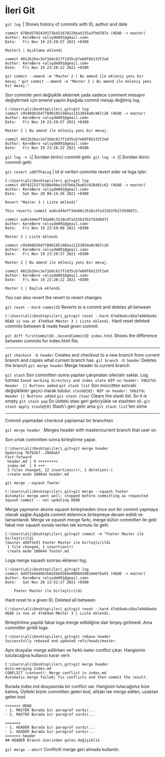 # İleri Git

`git log `| Shows history of commits with ID, author and date

```C:\Users\ali\Desktop\ileri_git>git log
commit 078bd570243d171b42167022bbad155a3fb0787a (HEAD -> master)
Author: KereBere <alsydm091@gmail.com>
Date:   Fri Nov 19 23:29:57 2021 +0300
```

    Master2 | Açıklama eklendi

```
commit 4012b2bec3e71bdc617f1d35cb7e60f6b133f2ed
Author: KereBere <alsydm091@gmail.com>
Date:   Fri Nov 19 23:28:22 2021 +0300    
```

`git commit --amend -m "Master 2 | Bu amend ile ekleniş yeni bir mesaj."`
`git commit --amend -m "Master 2 | Bu amend ile ekleniş yeni bir mesaj."`

Son commite yeni değişiklik eklemek yada sadece comment mesajını 
değiştirmek için amend yapılır.Aşağıda commit mesajı değilmiş log.

```
C:\Users\ali\Desktop\ileri_git>git log
commit c9540db56477896185146ba11153854a0c967c28 (HEAD -> master)
Author: KereBere <alsydm091@gmail.com>
Date:   Fri Nov 19 23:29:57 2021 +0300
```

    Master 2 | Bu amend ile ekleniş yeni bir mesaj.

```
commit 4012b2bec3e71bdc617f1d35cb7e60f6b133f2ed
Author: KereBere <alsydm091@gmail.com>
Date:   Fri Nov 19 23:28:22 2021 +0300
```

`git log -n 1`| Sondan birinci commiti getir.
`git log -n 2`| Sondan ikinci commiti getir.

`git revert idOfTheLog` | Id si verilen commite revert
eder ve loga işler. 

````
C:\Users\ali\Desktop\ileri_git>git log
commit d8f4222577630b496e1c07b0a7ba65c026d81c62 (HEAD -> master)
Author: KereBere <alsydm091@gmail.com>
Date:   Sat Nov 20 00:14:36 2021 +0300
````

    Revert "Master 3 | Liste eklendi"

    This reverts commit ea8c444eff3da08c3518cdfa332b3fb27d3d8d71.

````
commit ea8c444eff3da08c3518cdfa332b3fb27d3d8d71
Author: KereBere <alsydm091@gmail.com>
Date:   Fri Nov 19 23:59:08 2021 +0300
````

    Master 3 | Liste eklendi

````
commit c9540db56477896185146ba11153854a0c967c28
Author: KereBere <alsydm091@gmail.com>
Date:   Fri Nov 19 23:29:57 2021 +0300
````

    Master 2 | Bu amend ile ekleniş yeni bir mesaj.

````
commit 4012b2bec3e71bdc617f1d35cb7e60f6b133f2ed
Author: KereBere <alsydm091@gmail.com>
Date:   Fri Nov 19 23:28:22 2021 +0300
````

    Master 1 | Başlık eklendi

You can also revert the revert to revert changes

`git reset --hard commitID` Reverts to a commit and deletes all between

`C:\Users\ali\Desktop\ileri_git>git reset --hard 47e69a4cc6ba7a966be6e
HEAD is now at 47e69a4 MAster 3 | Liste eklendi.`
Hard reset deleted commits between & made head given commit.

`git diff firstCommitID..SecondCommitID index.html` Shows the difference between commits for index.html file. 

----------------------

`git checkout -b header` Creates and checkout to a new branch from current branch and copies what current branch has. 
`git branch -D header` Deletes the branch 
`git merge header` Merge header to current branch


`git stash` Son committen sonra yapılan çalışmaları siler/alır saklar. Log tutmaz
`Saved working directory and index state WIP on header: 59b2fdc Header  || Buttons added`
`git stash list` Son moccitten sonraki değişiklikler geçici olarak tutulur.
``stash@{0}: WIP on header: 59b2fdc Header || Buttons added``
`gis stash clear` Clears the stash list. So it is empty
`git stash pop` En üstteki stası geri getir/yükle ve stashten sil.
`git stash apply stash@{0}` Stash'ı geri getir ama ``git stash list``'ten silme 

-------------------------------------

Commit yapmadan checkout yapılamaz bir branchtan 

``git merge header `` Merges header with master/current branch that user on

Son ortak committen sonra birleştirme yapar. 
```
C:\Users\ali\Desktop\ileri_git>git merge header
Updating 7bfb1b7..39b8abf
Fast-forward
 header.md | 9 +++++++++
 index.md  | 4 +++-
 2 files changed, 12 insertions(+), 1 deletion(-)
 create mode 100644 header.md
```

`git merge --squash footer` 

```
C:\Users\ali\Desktop\ileri_git>git merge --squash footer 
Automatic merge went well; stopped before committing as requested
Squash commit -- not updating HEAD
```
Merge yapmanın aksine squash birleşmeden önce son bir commit yapmaya olanak sağlar.Aşağıda commit eklenince birleşmeye devam edildi ve tamamlandı. Merge ve squash
merge farkı, merge bütün commitleri ile gelir fakat mer squash sonda verilen
tek komutu ile gelir.

```
C:\Users\ali\Desktop\ileri_git>git commit -m "Footer Master ile birleştirildi
[master dddf5e9] Footer Master ile birleştirildi
 1 file changed, 1 insertion(+)
 create mode 100644 footer.md
```

Loga merge squash sonrası eklenen log.

```
C:\Users\ali\Desktop\ileri_git>git log
commit dddf5e9dd9b3b8a5b69268e008042081de67ba93 (HEAD -> master)
Author: KereBere <alsydm091@gmail.com>
Date:   Sat Nov 20 13:52:27 2021 +0300

    Footer Master ile birleştirildi
```

Hard reset to a given ID. Deleted all between
```
C:\Users\ali\Desktop\ileri_git>git reset --hard 47e69a4cc6ba7a966be6e
HEAD is now at 47e69a4 MAster 3 | Liste eklendi.
```

Birleştirilme yapıldı fakat loga merge edildiğine dair birşey girilmedi. 
Ama commitler girildi loga. 
```
C:\Users\ali\Desktop\ileri_git>git rebase header
Successfully rebased and updated refs/heads/master.
```

Aynı dosyalar merge edilirken ve farklı iseler conflict çıkar. Hangisinin tutulacağına kullanıcı
karar verir. 
```
C:\Users\ali\Desktop\ileri_git>git merge header
Auto-merging index.md
CONFLICT (content): Merge conflict in index.md
Automatic merge failed; fix conflicts and then commit the result.
```
Burada index.md dosyasında bir conflict var. Hangisini tutacağımız bize kalmış. 
Üstteki bizim committen gelen kod, alttaki ise merge edilen, uzaktan gelen kod.
```
<<<<<<< HEAD
- 1. MASTER Burada bir paragraf vardır...
- 2. MASTER Burada bir paragraf vardır...

=======
- 1. HEADER Burada bir paragraf vardır...
- 2. HEADER Burada bir paragraf vardır...
>>>>>>> header
## HEADER Branch üzerinden gelen değişiklik
```

`git merge --abort` Conflictli merge geri almada kullanılır. 